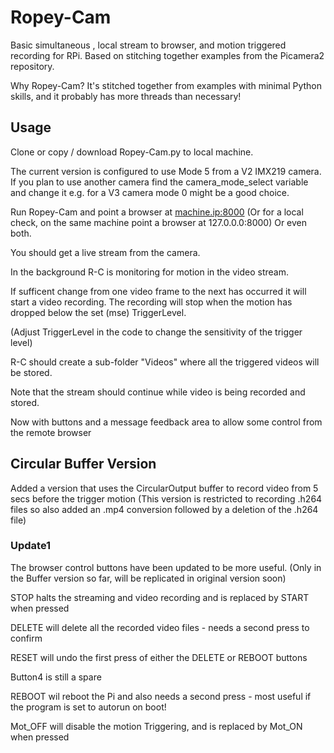 # Ropey-Cam
Basic simultaneous , local stream to browser, and motion triggered recording for RPi. Based on stitching together examples from the Picamera2 repository.

Why Ropey-Cam?
It's stitched together from examples with minimal Python skills, and it probably has more threads than necessary!

## Usage
Clone or copy / download Ropey-Cam.py to local machine.

The current version is configured to use Mode 5 from a V2 IMX219 camera.
If you plan to use another camera find the camera_mode_select variable  and change it
e.g. for a V3 camera mode 0 might be a good choice.

Run Ropey-Cam and point a browser at <machine.ip:8000>
(Or for a local check, on the same machine point a browser 
at 127.0.0.0:8000)  Or even both.

You should get a live stream from the camera.

In the background R-C is monitoring for motion in the video stream.

If sufficent change from one video frame to the next has occurred
it will start a video recording. The recording will stop when the 
motion has dropped below the set (mse) TriggerLevel.

(Adjust TriggerLevel in the code to change the sensitivity of the trigger level)

R-C should create a sub-folder "Videos" where all the triggered videos will be stored.

Note that the stream should continue while video is being recorded and stored.

Now with buttons and a message feedback area to allow some control from the remote browser

## Circular Buffer Version
Added a version that uses the CircularOutput buffer to record video from 5 secs before the trigger motion
(This version is restricted to recording .h264 files so also added an .mp4 conversion followed by
a deletion of the .h264 file)
### Update1
The browser control buttons have been updated to be more useful.
(Only in the Buffer version so far, will be replicated in original version soon)

STOP halts the streaming and video recording and is replaced by START when pressed

DELETE will delete all the recorded video files - needs a second press to confirm

RESET will undo the first press of either the DELETE or REBOOT buttons

Button4 is still a spare

REBOOT wil reboot the Pi and also needs a second press - most useful if the program is set to autorun on boot!

Mot_OFF will disable the motion Triggering, and is replaced by Mot_ON when pressed



